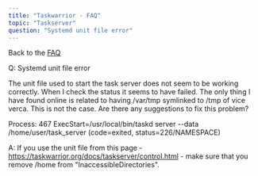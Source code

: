 ```yaml
---
title: "Taskwarrior - FAQ"
topic: "Taskserver"
question: "Systemd unit file error"
---
```


Back to the [FAQ](/support/faq)

Q: Systemd unit file error

The unit file used to start the task server does not seem to be working correctly. When I check the status it seems to have failed. The only thing I have found online is related to having /var/tmp symlinked to /tmp of vice verca. This is not the case. Are there any suggestions to fix this problem?

Process: 467 ExecStart=/usr/local/bin/taskd server --data /home/user/task_server (code=exited, status=226/NAMESPACE)

A: If you use the unit file from this page - https://taskwarrior.org/docs/taskserver/control.html - make sure that you remove /home from "InaccessibleDirectories".

